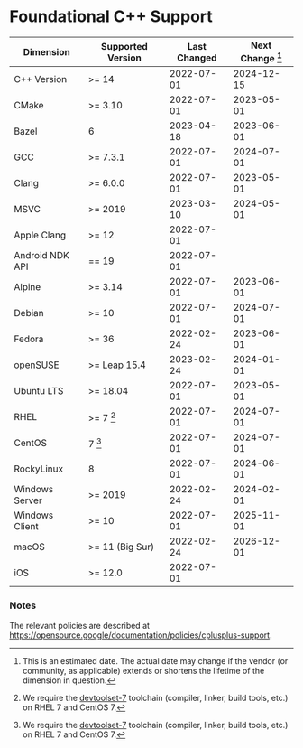# Foundational C++ Support

| Dimension       | Supported Version     | Last Changed | Next Change [^next-change] |
|-----------------|-----------------------|--------------|-------------|
| C++ Version     | >= 14                 | 2022-07-01   | 2024-12-15  |
| CMake           | >= 3.10               | 2022-07-01   | 2023-05-01  |
| Bazel           | 6                     | 2023-04-18   | 2023-06-01  |
| GCC             | >= 7.3.1              | 2022-07-01   | 2024-07-01  |
| Clang           | >= 6.0.0              | 2022-07-01   | 2023-05-01  |
| MSVC            | >= 2019               | 2023-03-10   | 2024-05-01  |
| Apple Clang     | >= 12                 | 2022-07-01   | |
| Android NDK API | == 19                 | 2022-07-01   | |
| Alpine          | >= 3.14               | 2022-07-01   | 2023-06-01 |
| Debian          | >= 10                 | 2022-07-01   | 2024-07-01 |
| Fedora          | >= 36                 | 2022-02-24   | 2023-06-01 |
| openSUSE        | >= Leap 15.4          | 2023-02-24   | 2024-01-01 |
| Ubuntu LTS      | >= 18.04              | 2022-07-01   | 2023-05-01 |
| RHEL            | >= 7 [^rhel-7]        | 2022-07-01   | 2024-07-01 |
| CentOS          | 7 [^rhel-7]           | 2022-07-01   | 2024-07-01 |
| RockyLinux      | 8                     | 2022-07-01   | 2024-06-01 |
| Windows Server  | >= 2019               | 2022-02-24   | 2024-02-01 |
| Windows Client  | >= 10                 | 2022-07-01   | 2025-11-01 |
| macOS           | >= 11 (Big Sur)       | 2022-02-24   | 2026-12-01 |
| iOS             | >= 12.0               | 2022-07-01   | |

[^next-change]: This is an estimated date. The actual date may change if the
vendor (or community, as applicable) extends or shortens the lifetime of the
dimension in question.

[^rhel-7]: We require the [devtoolset-7] toolchain (compiler, linker, build
tools, etc.) on RHEL 7 and CentOS 7.

### Notes

The relevant policies are described at https://opensource.google/documentation/policies/cplusplus-support.

[devtoolset-7]: https://www.softwarecollections.org/en/scls/rhscl/devtoolset-7/

